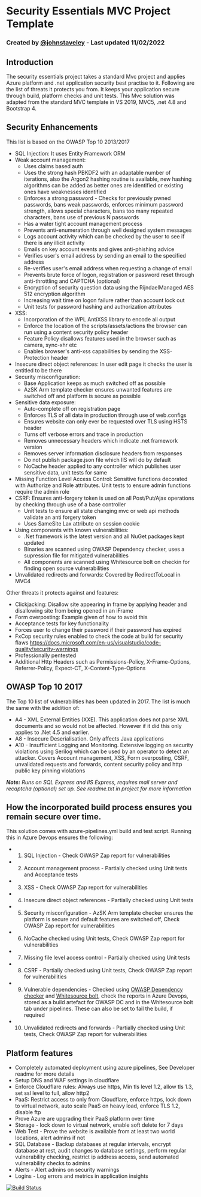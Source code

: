 # Security Essentials MVC Project Template

### Created by <a href="https://twitter.com/intent/follow?original_referer=https%3A%2F%2Fabout.twitter.com%2Fresources%2Fbuttons&amp;region=follow_link&amp;screen_name=johnstaveley&amp;tw_p=followbutton&amp;variant=2.0">@johnstaveley</a> - Last updated 11/02/2022

## Introduction
The security essentials project takes a standard Mvc project and applies Azure platform and .net application security best practise to it. Following are the list of threats it protects you from. 
It keeps your application secure through build, platform checks and unit tests. 
This Mvc solution was adapted from the standard MVC template in VS 2019, MVC5, .net 4.8 and Bootstrap 4. 

## Security Enhancements
This list is based on the OWASP Top 10 2013/2017
* SQL Injection: It uses Entity Framework ORM
* Weak account management: 
	+ Uses claims based auth
	+ Uses the strong hash PBKDF2 with an adaptable number of iterations, also the Argon2 hashing routine is available, new hashing algorithms can be added as better ones are identified or existing ones have weaknesses identified
	+ Enforces a strong password - Checks for previously pwned passwords, bans weak passwords, enforces minimum password strength, allows special characters, bans too many repeated characters, bans use of previous N passwords
	+ Has a water tight account management process
	+ Prevents anti-enumeration through well designed system messages
	+ Logs account activity which can be checked by the user to see if there is any illicit activity
	+ Emails on key account events and gives anti-phishing advice
	+ Verifies user's email address by sending an email to the specified address
	+ Re-verifies user's email address when requesting a change of email
	+ Prevents brute force of logon, registration or password reset through anti-throttling and CAPTCHA (optional)
	+ Encryption of security question data using the RijndaelManaged AES 512 encryption algorithm
	+ Increasing wait time on logon failure rather than account lock out
	+ Unit tests for password hashing and authorization attributes
* XSS:
	+ Incorporation of the WPL AntiXSS library to encode all output
	+ Enforce the location of the scripts/assets/actions the browser can run using a content security policy header
	+ Feature Policy disallows features used in the browser such as camera, sync-xhr etc
	+ Enables browser's anti-xss capabilities by sending the XSS-Protection header
* Insecure direct object references: In user edit page it checks the user is entitled to be there
* Security misconfiguration:
	+ Base Application keeps as much switched off as possible
    + AzSK Arm template checker ensures unwanted features are switched off and platform is secure as possible
* Sensitive data exposure: 
	+ Auto-complete off on registration page
	+ Enforces TLS of all data in production through use of web.configs
	+ Ensures website can only ever be requested over TLS using HSTS header
	+ Turns off verbose errors and trace in production
	+ Removes unnecessary headers which indicate .net framework version
	+ Removes server information disclosure headers from responses
	+ Do not publish package.json file which IIS will do by default
	+ NoCache header applied to any controller which publishes user sensitive data, unit tests for same
* Missing Function Level Access Control: Sensitive functions decorated with Authorize and Role attributes. Unit tests to ensure admin functions require the admin role
* CSRF: Ensures anti-forgery token is used on all Post/Put/Ajax operations by checking through use of a base controller
    + Unit tests to ensure all state changing mvc or web api methods validate an anti forgery token
	+ Uses SameSite Lax attribute on session cookie
* Using components with known vulnerabilities: 
    + .Net framework is the latest version and all NuGet packages kept updated
	+ Binaries are scanned using OWASP Dependency checker, uses a supression file for mitigated vulnerabilities
	+ All components are scanned using Whitesource bolt on checkin for finding open source vulnerabilities
* Unvalidated redirects and forwards: Covered by RedirectToLocal in MVC4

Other threats it protects against and features:

* Clickjacking: Disallow site appearing in frame by applying header and disallowing site from being opened in an iFrame
* Form overposting: Example given of how to avoid this
* Acceptance tests for key functionality
* Forces user to change their password if their password has expired
* FxCop security rules enabled to check the code at build for security flaws https://docs.microsoft.com/en-us/visualstudio/code-quality/security-warnings
* Professionally pentested
* Additional Http Headers such as Permissions-Policy, X-Frame-Options, Referrer-Policy, Expect-CT, X-Content-Type-Options

## OWASP Top 10 2017
The Top 10 list of vulnerabilities has been updated in 2017. The list is much the same with the addition of:
* A4 - XML External Entities (XXE). This application does not parse XML documents and so would not be affected. However if it did this only applies to .Net 4.5 and earlier.
* A8 - Insecure Deserialisation. Only affects Java applications
* A10 - Insufficient Logging and Monitoring. Extensive logging on security violations using Serilog which can be used by an operator to detect an attacker. Covers Account management, XSS, Form overposting, CSRF, unvalidated requests and forwards, content security policy and http public key pinning violations

***Note:** Runs on SQL Express and IIS Express, requires mail server and recaptcha (optional) set up. See readme.txt in project for more information*

## How the incorporated build process ensures you remain secure over time.
This solution comes with azure-pipelines.yml build and test script. Running this in Azure Devops ensures the following:
* 1. SQL Injection - Check OWASP Zap report for vulnerabilities
* 2. Account management process - Partially checked using Unit tests and Acceptance tests
* 3. XSS - Check OWASP Zap report for vulnerabilities
* 4. Insecure direct object references - Partially checked using Unit tests
* 5. Security misconfiguration - AzSK Arm template checker ensures the platform is secure and default features are switched off, Check OWASP Zap report for vulnerabilities
* 6. NoCache checked using Unit tests, Check OWASP Zap report for vulnerabilities
* 7. Missing file level access control - Partially checked using Unit tests
* 8. CSRF - Partially checked using Unit tests, Check OWASP Zap report for vulnerabilities
* 9. Vulnerable dependencies - Checked using <a href="https://www.owasp.org/index.php/OWASP_Dependency_Check" target="_blank">OWASP Dependency checker</a> and <a href="https://bolt.whitesourcesoftware.com/" target="_blank">Whitesource bolt</a>, check the reports in Azure Devops, stored as a build artefact for OWASP DC and in the Whitesource bolt tab under pipelines. These can also be set to fail the build, if required</li>
* 10. Unvalidated redirects and forwards - Partially checked using Unit tests, Check OWASP Zap report for vulnerabilities

## Platform features
* Completely automated deployment using azure pipelines, See Developer readme for more details
* Setup DNS and WAF settings in cloudflare
* Enforce Cloudflare rules: Always use https, Min tls level 1.2, allow tls 1.3, set ssl level to full, allow http2
* PaaS: Restrict access to only from Cloudflare, enforce https, lock down to virtual network, auto scale PaaS on heavy load, enforce TLS 1.2, disable ftp
* Prove Azure are upgrading their PaaS platform over time
* Storage - lock down to virtual network, enable soft delete for 7 days
* Web Test - Prove the website is available from at least two world locations, alert admins if not
* SQL Database - Backup databases at regular intervals, encrypt database at rest, audit changes to database settings, perform regular vulnerability checking, restrict ip address access, send automated vulnerability checks to admins
* Alerts - Alert admins on security warnings
* Logins - Log errors and metrics in application insights

[![Build Status](https://johnstaveley.visualstudio.com/Security%20Essentials/_apis/build/status/johnstaveley.SecurityEssentials?branchName=master)](https://johnstaveley.visualstudio.com/Security%20Essentials/_build/latest?definitionId=6&branchName=master)